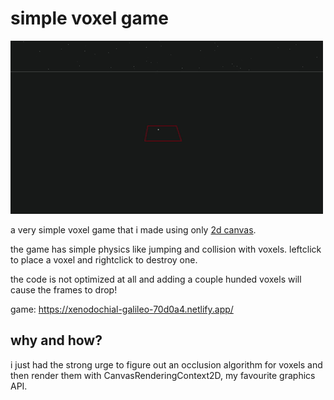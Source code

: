 # simple voxel game

![demo gif](https://github.com/flurrux/canvas-voxel-game/blob/main/demo.gif)

a very simple voxel game that i made using only [2d canvas](https://developer.mozilla.org/de/docs/Web/API/CanvasRenderingContext2D).  

the game has simple physics like jumping and collision with voxels. 
leftclick to place a voxel and rightclick to destroy one.  

the code is not optimized at all and adding a couple hunded voxels will cause the frames to drop!  

game: https://xenodochial-galileo-70d0a4.netlify.app/

## why and how?

i just had the strong urge to figure out an occlusion algorithm for voxels and then render them with CanvasRenderingContext2D, my favourite graphics API.  